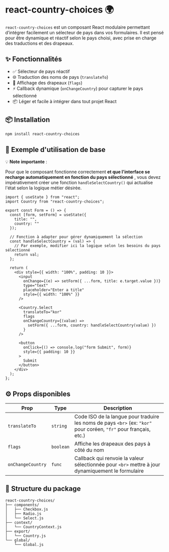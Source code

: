 # react-country-choices 🌍

`react-country-choices` est un composant React modulaire permettant d’intégrer facilement un sélecteur de pays dans vos formulaires. Il est pensé pour être dynamique et réactif selon le pays choisi, avec prise en charge des traductions et des drapeaux.

## ✨ Fonctionnalités

- ✅ Sélecteur de pays réactif
- 🌐 Traduction des noms de pays (`translateTo`)
- 🚩 Affichage des drapeaux (`flags`)
- ⚡ Callback dynamique (`onChangeCountry`) pour capturer le pays sélectionné
- 📦 Léger et facile à intégrer dans tout projet React

## 📦 Installation

```bash
npm install react-country-choices
```

## 🚀 Exemple d'utilisation de base

💡 **Note importante** :

Pour que le composant fonctionne correctement  **et que l'interface se recharge automatiquement en fonction du pays sélectionné** , vous devez impérativement créer une fonction `handleSelectCountry()` qui actualise l'état selon la logique métier désirée.

```
import { useState } from "react";
import Country from "react-country-choices";

export const Form = () => {
  const [form, setForm] = useState({
    title: "",
    country: ""
  });

  // Fonction à adapter pour gérer dynamiquement la sélection
  const handleSelectCountry = (val) => {
    // Par exemple, modifier ici la logique selon les besoins du pays sélectionné
    return val;
  };

  return (
    <div style={{ width: "100%", padding: 10 }}>
      <input
        onChange={(e) => setForm({ ...form, title: e.target.value })}
        type="text"
        placeholder="Enter a title"
        style={{ width: "100%" }}
      />

      <Country.Select
        translateTo="kor"
        flags
        onChangeCountry={(value) =>
          setForm({ ...form, country: handleSelectCountry(value) })
        }
      />

      <button
        onClick={() => console.log("form Submit", form)}
        style={{ padding: 10 }}
      >
        Submit
      </button>
    </div>
  );
};

```

## ⚙️ Props disponibles

| Prop                | Type        | Description                                                                                                               |
| ------------------- | ----------- | ------------------------------------------------------------------------------------------------------------------------- |
| `translateTo`     | `string`  | Code ISO de la langue pour traduire les noms de pays `<br>` (ex: `"kor"` pour coréen, `"fr"` pour français, etc.) |
| `flags`           | `boolean` | Affiche les drapeaux des pays à côté du nom                                                                            |
| `onChangeCountry` | `func`    | Callback qui renvoie la valeur sélectionnée pour `<br>` mettre à jour dynamiquement le formulaire                    |


## 📁 Structure du package

```plaintext
react-country-choices/
├── components/
│   ├── Checkbox.js
│   ├── Radio.js
│   └── Select.js
├── context/
│   └── CountryContext.js
├── export/
│   └── Country.js
└── global/
    └── Global.js
```
